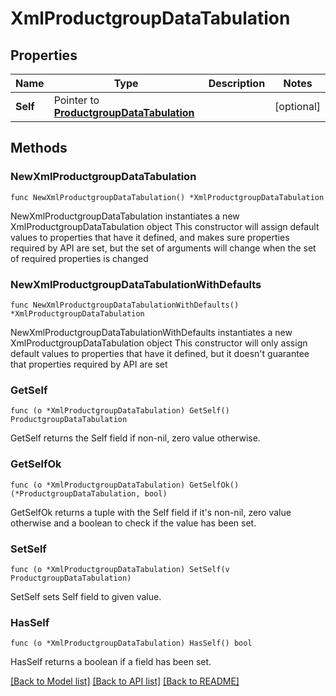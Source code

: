 # XmlProductgroupDataTabulation

## Properties

Name | Type | Description | Notes
------------ | ------------- | ------------- | -------------
**Self** | Pointer to [**ProductgroupDataTabulation**](ProductgroupDataTabulation.md) |  | [optional] 

## Methods

### NewXmlProductgroupDataTabulation

`func NewXmlProductgroupDataTabulation() *XmlProductgroupDataTabulation`

NewXmlProductgroupDataTabulation instantiates a new XmlProductgroupDataTabulation object
This constructor will assign default values to properties that have it defined,
and makes sure properties required by API are set, but the set of arguments
will change when the set of required properties is changed

### NewXmlProductgroupDataTabulationWithDefaults

`func NewXmlProductgroupDataTabulationWithDefaults() *XmlProductgroupDataTabulation`

NewXmlProductgroupDataTabulationWithDefaults instantiates a new XmlProductgroupDataTabulation object
This constructor will only assign default values to properties that have it defined,
but it doesn't guarantee that properties required by API are set

### GetSelf

`func (o *XmlProductgroupDataTabulation) GetSelf() ProductgroupDataTabulation`

GetSelf returns the Self field if non-nil, zero value otherwise.

### GetSelfOk

`func (o *XmlProductgroupDataTabulation) GetSelfOk() (*ProductgroupDataTabulation, bool)`

GetSelfOk returns a tuple with the Self field if it's non-nil, zero value otherwise
and a boolean to check if the value has been set.

### SetSelf

`func (o *XmlProductgroupDataTabulation) SetSelf(v ProductgroupDataTabulation)`

SetSelf sets Self field to given value.

### HasSelf

`func (o *XmlProductgroupDataTabulation) HasSelf() bool`

HasSelf returns a boolean if a field has been set.


[[Back to Model list]](../README.md#documentation-for-models) [[Back to API list]](../README.md#documentation-for-api-endpoints) [[Back to README]](../README.md)


